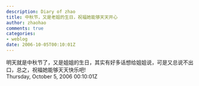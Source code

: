 ```yaml
---
description: Diary of zhao
title: 中秋节，又是老姐的生日，祝福她能够天天开心
author: zhaohao
comments: true
categories:
- weblog
date: 2006-10-05T00:10:01Z
---
```


明天就是中秋节了，又是姐姐的生日，其实有好多话想给姐姐说，可是又总说不出口，总之，祝福她能够天天快乐吧!   
Thursday, October 5, 2006 00:10:01Z
